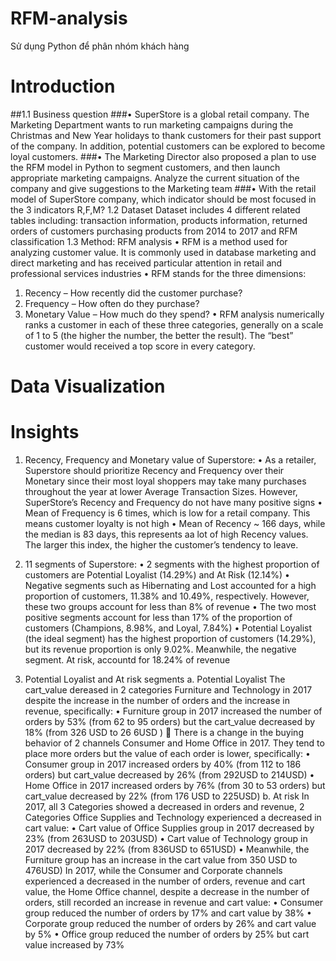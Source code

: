 # RFM-analysis
Sử dụng Python để phân nhóm khách hàng
# Introduction
  ##1.1	Business question
    ###•	SuperStore is a global retail company. The Marketing Department wants to run marketing campaigns during the Christmas and New Year holidays to thank customers for their past support of the company. In addition, potential customers can be explored to become loyal customers.
    ###•	The Marketing Director also proposed a plan to use the RFM model in Python to segment customers, and then launch appropriate marketing campaigns. Analyze the current situation of the company and give suggestions to the Marketing team
    ###•	With the retail model of SuperStore company, which indicator should be most focused in the 3 indicators R,F,M?
  1.2	Dataset
    Dataset includes 4 different  related tables including: transaction information, products information, returned orders of customers purchasing products from 2014 to 2017 and RFM classification 
  1.3	Method: RFM analysis
    •	RFM is a method used for analyzing customer value. It is commonly used in database marketing and direct marketing and has received particular attention in retail and professional services industries 
    •	RFM stands for the three dimensions:
   1.	Recency – How recently did the customer purchase?
   2.	Frequency – How often do they purchase?
   3.	Monetary Value – How much do they spend?
    •	RFM analysis numerically ranks a customer in each of these three categories, generally on a scale of 1 to 5 (the higher the number, the better the result). The “best” customer would received a top score in every category.
# Data Visualization
# Insights 
   1.	Recency, Frequency and Monetary value of Superstore:
    •	As a retailer, Superstore should prioritize Recency and Frequency over their Monetary since their most loyal shoppers may take many purchases throughout the year at lower Average Transaction Sizes. However, SuperStore’s Recency and Frequency do not have many positive signs
    •	Mean of Frequency is 6 times, which is low for a retail company. This means customer loyalty is not high 
    •	Mean of Recency ~ 166 days, while the median is 83 days, this represents aa lot of high Recency values. The larger this index, the higher the customer’s tendency to leave.

   2.	11 segments of Superstore:
    •	2 segments with the highest proportion of customers are Potential Loyalist (14.29%) and At Risk (12.14%)
    •	Negative segments such as Hibernating and Lost accounted for a high proportion of customers, 11.38% and 10.49%, respectively. However, these two groups account for less than 8% of revenue 
    •	The two most positive segments account for less than 17% of the proportion of customers (Champions, 8.98%, and Loyal, 7.84%)
    •	Potential Loyalist (the ideal segment) has the highest proportion of customers (14.29%), but its revenue proportion is only 9.02%. Meanwhile, the negative segment. At risk, accountd for 18.24% of revenue

   3.	Potential Loyalist and At risk segments
    a.	Potential Loyalist
      	The cart_value dereased in 2 categories Furniture and Technology in 2017 despite the increase in the number of orders and the increase in revenue, specifically:
    •	Furniture group in 2017 increased the number of orders by 53% (from 62 to 95 orders) but the cart_value decreased by 18% (from 326 USD to 26 6USD )
     	There is a change in the buying behavior of 2 channels Consumer and Home Office in 2017. They tend to place more orders but the value of each order is lower, specifically:
    •	Consumer group in 2017 increased orders by 40% (from 112 to 186 orders) but cart_value decreased by 26% (from 292USD to 214USD)
    •	Home Office in 2017 increased orders by 76% (from 30 to 53 orders) but cart_value decreased by 22% (from 176 USD to 225USD)
    b.	At risk
      In 2017, all 3 Categories showed a decreased in orders and revenue, 2 Categories Office Supplies and Technology experienced a decreased in cart value:
    •	Cart value of Office Supplies group in 2017 decreased by 23% (from 263USD to 203USD)
    •	Cart value of Technology group in 2017 decreased by 22% (from 836USD to 651USD)
    •	Meanwhile, the Furniture group has an increase in the cart value from 350 USD to 476USD)
      In 2017, while the Consumer and Corporate channels experienced a decreased in the number of orders, revenue and cart value, the Home Office channel, despite a decrease in the number of orders, still recorded an increase in revenue and cart value:
    •	Consumer group reduced the number of orders by 17% and cart value by 38%
    •	Corporate group reduced the number of orders by 26% and cart value by 5%
    •	Office group reduced the number of orders by 25% but cart value increased by 73%







 
